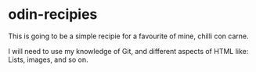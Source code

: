 # odin-recipies
This is going to be a simple recipie for a favourite of mine, chilli con carne.

I will need to use my knowledge of Git, and different aspects of HTML like: Lists, images, and so on.